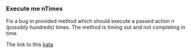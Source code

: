 ### Execute me nTimes

Fix a bug in provided method which should execute a passed action n (possibly hundreds) times. The method is timing out and not completing in time.  

The link to this [kata](https://www.codewars.com/kata/execute-me-ntimes/java)
